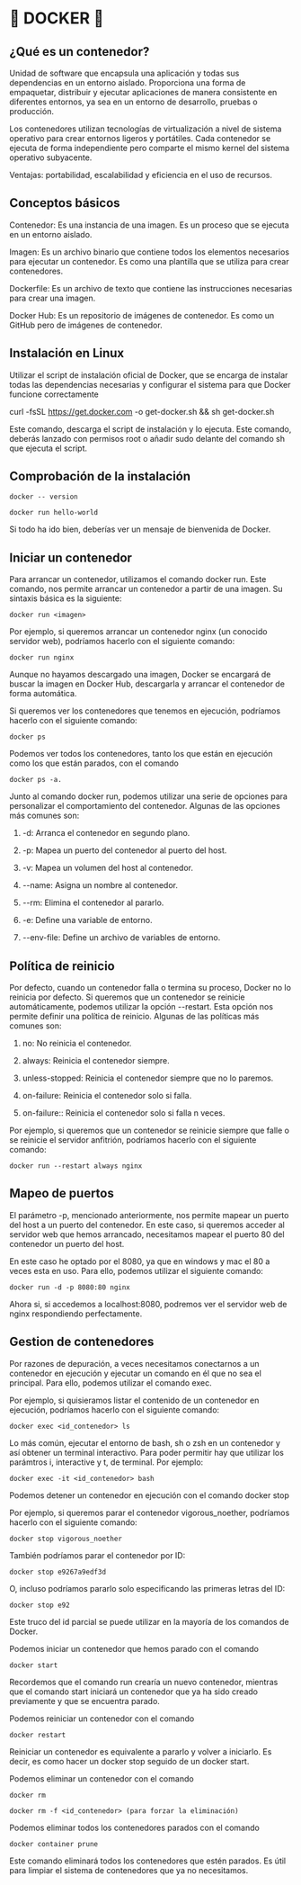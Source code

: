 # 🌟 DOCKER 🌟
## ¿Qué es un contenedor?

Unidad de software que encapsula una aplicación y todas sus dependencias en un entorno aislado. Proporciona una forma de empaquetar, distribuir y ejecutar aplicaciones de manera consistente en diferentes entornos, ya sea en un entorno de desarrollo, pruebas o producción.

Los contenedores utilizan tecnologías de virtualización a nivel de sistema operativo para crear entornos ligeros y portátiles. Cada contenedor se ejecuta de forma independiente pero comparte el mismo kernel del sistema operativo subyacente.

Ventajas: portabilidad, escalabilidad y eficiencia en el uso de recursos.

## Conceptos básicos
Contenedor: Es una instancia de una imagen. Es un proceso que se ejecuta en un entorno aislado.

Imagen: Es un archivo binario que contiene todos los elementos necesarios para ejecutar un contenedor. Es como una plantilla que se utiliza para crear contenedores.

Dockerfile: Es un archivo de texto que contiene las instrucciones necesarias para crear una imagen.

Docker Hub: Es un repositorio de imágenes de contenedor. Es como un GitHub pero de imágenes de contenedor.
## Instalación en Linux
Utilizar el script de instalación oficial de Docker, que se encarga de instalar todas las dependencias necesarias y configurar el sistema para que Docker funcione correctamente
  
  curl -fsSL https://get.docker.com -o get-docker.sh && sh get-docker.sh

Este comando, descarga el script de instalación y lo ejecuta. Este comando, deberás lanzado con permisos root o añadir sudo delante del comando sh que ejecuta el script.

## Comprobación de la instalación
    docker -- version

    docker run hello-world

Si todo ha ido bien, deberías ver un mensaje de bienvenida de Docker.

## Iniciar un contenedor
Para arrancar un contenedor, utilizamos el comando docker run. Este comando, nos permite arrancar un contenedor a partir de una imagen. Su sintaxis básica es la siguiente:

    docker run <imagen>

Por ejemplo, si queremos arrancar un contenedor nginx (un conocido servidor web), podríamos hacerlo con el siguiente comando:

    docker run nginx

Aunque no hayamos descargado una imagen, Docker se encargará de buscar la imagen en Docker Hub, descargarla y arrancar el contenedor de forma automática.

Si queremos ver los contenedores que tenemos en ejecución, podríamos hacerlo con el siguiente comando:

    docker ps

Podemos ver todos los contenedores, tanto los que están en ejecución como los que están parados, con el comando 
    
    docker ps -a.

Junto al comando docker run, podemos utilizar una serie de opciones para personalizar el comportamiento del contenedor. Algunas de las opciones más comunes son:

1. -d: Arranca el contenedor en segundo plano.

2. -p: Mapea un puerto del contenedor al puerto del host.

3. -v: Mapea un volumen del host al contenedor.

4. --name: Asigna un nombre al contenedor.

5. --rm: Elimina el contenedor al pararlo.

6. -e: Define una variable de entorno.

7. --env-file: Define un archivo de variables de entorno.

## Política de reinicio

Por defecto, cuando un contenedor falla o termina su proceso, Docker no lo reinicia por defecto. Si queremos que un contenedor se reinicie automáticamente, podemos utilizar la opción --restart. Esta opción nos permite definir una política de reinicio. Algunas de las políticas más comunes son:

1. no: No reinicia el contenedor.

2. always: Reinicia el contenedor siempre.

3. unless-stopped: Reinicia el contenedor siempre que no lo paremos.

4. on-failure: Reinicia el contenedor solo si falla.

5. on-failure:<n>: Reinicia el contenedor solo si falla n veces.

Por ejemplo, si queremos que un contenedor se reinicie siempre que falle o se reinicie el servidor anfitrión, podríamos hacerlo con el siguiente comando:

    docker run --restart always nginx

## Mapeo de puertos
El parámetro -p, mencionado anteriormente, nos permite mapear un puerto del host a un puerto del contenedor. En este caso, si queremos acceder al servidor web que hemos arrancado, necesitamos mapear el puerto 80 del contenedor un puerto del host. 

En este caso he optado por el 8080, ya que en windows y mac el 80 a veces esta en uso. Para ello, podemos utilizar el siguiente comando:

    docker run -d -p 8080:80 nginx

Ahora si, si accedemos a localhost:8080, podremos ver el servidor web de nginx respondiendo perfectamente. 

## Gestion de contenedores
Por razones de depuración, a veces necesitamos conectarnos a un contenedor en ejecución y ejecutar un comando en él que no sea el principal. Para ello, podemos utilizar el comando exec.

Por ejemplo, si quisieramos listar el contenido de un contenedor en ejecución, podríamos hacerlo con el siguiente comando:

    docker exec <id_contenedor> ls

Lo más común, ejecutar el entorno de bash, sh o zsh en un contenedor y así obtener un terminal interactivo. Para poder permitir hay que utilizar los parámtros i, interactive y t, de terminal. Por ejemplo:

    docker exec -it <id_contenedor> bash

Podemos detener un contenedor en ejecución con el comando 
    docker stop

Por ejemplo, si queremos parar el contenedor vigorous_noether, podríamos hacerlo con el siguiente comando:

    docker stop vigorous_noether

También podríamos parar el contenedor por ID:

    docker stop e9267a9edf3d

O, incluso podríamos pararlo solo especificando las primeras letras del ID:

    docker stop e92

Este truco del id parcial se puede utilizar en la mayoría de los comandos de Docker.

Podemos iniciar un contenedor que hemos parado con el comando 
    
    docker start

Recordemos que el comando run crearía un nuevo contenedor, mientras que el comando start iniciará un contenedor que ya ha sido creado previamente y que se encuentra parado.

Podemos reiniciar un contenedor con el comando 
    
    docker restart

Reiniciar un contenedor es equivalente a pararlo y volver a iniciarlo. Es decir, es como hacer un docker stop seguido de un docker start.

Podemos eliminar un contenedor con el comando 
  
    docker rm

    docker rm -f <id_contenedor> (para forzar la eliminación)

Podemos eliminar todos los contenedores parados con el comando 
  
    docker container prune

Este comando eliminará todos los contenedores que estén parados. Es útil para limpiar el sistema de contenedores que ya no necesitamos.



